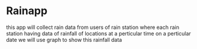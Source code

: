 # Rainapp
this app will collect rain data from users of rain station where each rain station having data of rainfall of locations at a perticular time on a perticular date 
we will use graph to show this rainfall data 
